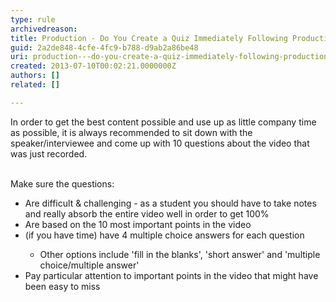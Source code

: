 ```yaml
---
type: rule
archivedreason: 
title: Production - Do You Create a Quiz Immediately Following Production?
guid: 2a2de848-4cfe-4fc9-b788-d9ab2a86be48
uri: production---do-you-create-a-quiz-immediately-following-production
created: 2013-07-10T00:02:21.0000000Z
authors: []
related: []

---
```



In order to get the best content possible and use up as little company time as possible, it is always recommended to sit down with the speaker/interviewee and come up with 10 questions about the video that was just recorded.
<br><excerpt class='endintro'></excerpt><br>
<p>​Make sure the questions&#58;</p><ul><li>Are difficult &amp; challenging -&#160;as a student you should have to take notes and really absorb the entire video well in order to get 100%</li><li>Are based on the 10 most important points in the video</li><li>(if you have time) have 4 multiple choice answers for each question</li><ul><li>Other options include 'fill in the blanks', 'short answer' and 'multiple choice/multiple answer'</li></ul><li>Pay particular attention to important points in the video that might have been easy to miss</li></ul>


